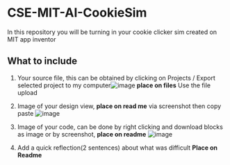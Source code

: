 # CSE-MIT-AI-CookieSim

In this repository you will be turning in your cookie clicker sim created on MIT app inventor

## What to include

1. Your source file, this can be obtained by clicking on Projects / Export selected project to my computer![image](https://github.com/user-attachments/assets/f99cff16-16e3-4e1e-afc7-9da69f0e47f4) __place on files__ Use the file upload
2. Image of your design view, __place on read me__ via screenshot then copy paste ![image](https://github.com/user-attachments/assets/3436270b-4c25-4ac1-96cd-5744fd9af695)

3. Image of your code, can be done by right clicking and download blocks as image or by screenshot, __place on readme__ ![image](https://github.com/user-attachments/assets/a0e73e11-f27a-4fe2-b3b5-bbf36dd5a24f)

4. Add a quick reflection(2 sentences) about what was difficult __Place on Readme__


